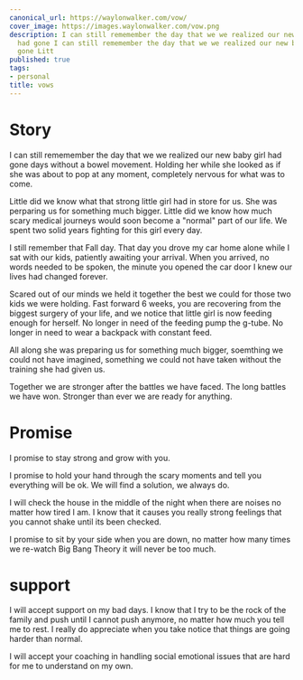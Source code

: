 ```yaml
---
canonical_url: https://waylonwalker.com/vow/
cover_image: https://images.waylonwalker.com/vow.png
description: I can still rememember the day that we we realized our new baby girl
  had gone I can still rememember the day that we we realized our new baby girl had
  gone Litt
published: true
tags:
- personal
title: vows
---
```


# Story

I can still rememember the day that we we realized our new baby girl had gone days without a bowel movement.  Holding her while she looked as if she was about to pop at any moment, completely nervous for what was to come.  

Little did we know what that strong little girl had in store for us.  She was perparing us for something much bigger.  Little did we know how much scary medical journeys would soon become a "normal" part of our life.  We spent two solid years fighting for this girl every day.

I still remember that Fall day.  That day you drove my car home alone while I sat with our kids, patiently awaiting your arrival.  When you arrived, no words needed to be spoken, the minute you opened the car door I knew our lives had changed forever.

Scared out of our minds we held it together the best we could for those two kids we were holding.  Fast forward 6 weeks, you are recovering from the biggest surgery of your life, and we notice that little girl is now feeding enough for herself. No longer in need of the feeding pump the g-tube.  No longer in need to wear a backpack with constant feed.  

All along she was preparing us for something much bigger, soemthing we could not have imagined, something we could not have taken without the training she had given us.

Together we are stronger after the battles we have faced.  The long battles we have won.  Stronger than ever we are ready for anything.


# Promise

I promise to stay strong and grow with you.

I promise to hold your hand through the scary moments and tell you everything will be ok.  We will find a solution, we always do.

I will check the house in the middle of the night when there are noises no matter how tired I am.  I know that it causes you really strong feelings that you cannot shake until its been checked.

I promise to sit by your side when you are down, no matter how many times we re-watch Big Bang Theory it will never be too much.

# support

I will accept support on my bad days.  I know that I try to be the rock of the family and push until I cannot push anymore, no matter how much you tell me to rest.  I really do appreciate when you take notice that things are going harder than normal.

I will accept your coaching in handling social emotional issues that are hard for me to understand on my own.